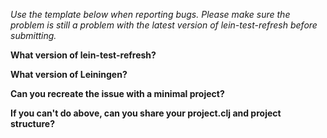 *Use the template below when reporting bugs. Please make sure the
problem is still a problem with the latest version of
lein-test-refresh before submitting.*

**What version of lein-test-refresh?**

**What version of Leiningen?**

**Can you recreate the issue with a minimal project?**

**If you can't do above, can you share your project.clj and project structure?**
